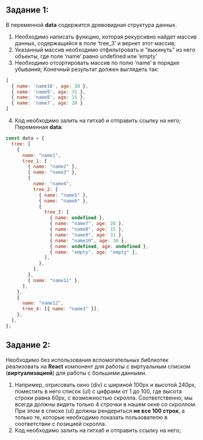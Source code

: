 ## Задание 1:

В переменной **data** содержится древовидная структура данных.
1. Необходимо написать функцию, которая рекурсивно найдет массив данных, содержащийся в поле ‘tree_3’ и вернет этот массив;
2. Указанный массив необходимо отфильтровать и “выкинуть” из него объекты, где поле ‘name’ равно undefined или ‘empty’
3. Необходимо отсортировать массив по полю ‘name’ в порядке убывания;
Конечный результат должен выглядеть так:   
```JavaScript
[ 
  { name: 'name10', age: 30 },                 
  { name: 'name9', age: 31 },
  { name: 'name8', age: 15 },
  { name: 'name7', age: 20 }
]
```
4. Код необходимо залить на гитхаб и отправить ссылку на него;
Переменная **data**:
```JavaScript
const data = {
  tree: [
    {
      name: "name1",
      tree_1: [
        { name: "name2" },
        { name: "name3" },
        {
          name: "name4",
          tree_2: [
            { name: "name5" },
            { name: "name6" },
            {
              tree_3: [
                { name: undefined },
                { name: "name7", age: 20 },
                { name: "name8", age: 15 },
                { name: "name9", age: 31 },
                { name: "name10", age: 30 },
                { name: undefined, age: undefined },
                { name: "empty", age: "empty" },
              ],
            },
          ],
        },
        { name: "name11" },
      ],
    },
    {
      name: "name12",
      tree_4: [{ name: "name3" }],
    },
  ],
};
```

## Задание 2:

Необходимо без использования вспомогательных библиотек реализовать на **React** компонент для работы с виртуальным списком (**виртуализацией**) для работы с большими данными.
1. Например, отрисовать окно (div) с шириной 100px и высотой 240px, поместить в него список (ul) с цифрами от 1 до 100, где высота строки равна 60px, с возможностью скролла.
Соответственно, мы всегда должны видеть только 4 строчки в нашем окне со скроллом.
При этом в списке (ul) должны рендериться **не все 100 строк**, а только те, которые необходимо показать пользователю в соответствии с позицией скролла.
2. Код необходимо залить на гитхаб и отправить ссылку на него;

